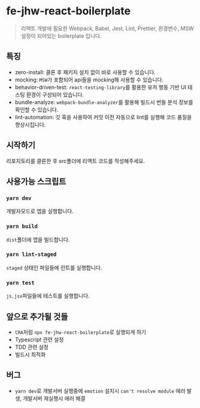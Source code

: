 # fe-jhw-react-boilerplate

> 리액트 개발에 필요한 Webpack, Babel, Jest, Lint, Prettier, 환경변수, MSW 설정이 되어있는 boilerplate 입니다.

## 특징

- zero-install: 클론 후 패키지 설치 없이 바로 사용할 수 있습니다.
- mocking: `MSW`가 포함되어 api들을 mocking해 사용할 수 있습니다.
- behavior-driven-test: `react-testing-library`를 활용한 유저 행동 기반 UI 테스팅 환경이 구성되어 있습니다.
- bundle-analyze: `webpack-bundle-analyzer`를 활용해 빌드시 번들 분석 정보를 확인할 수 있습니다.
- lint-automation: 깃 훅을 사용하여 커밋 이전 자동으로 lint를 실행해 코드 품질을 향상시킵니다.

## 시작하기

리포지토리를 클론한 후 src폴더에 리액트 코드를 작성해주세요.

## 사용가능 스크립트

### `yarn dev`

개발자모드로 앱을 실행합니다.

### `yarn build`

`dist`폴더에 앱을 빌드합니다.

### `yarn lint-staged`

`staged` 상태인 파일들에 린트를 실행합니다.

### `yarn test`

`js,jsx`파일들에 테스트를 실행합니다.

## 앞으로 추가될 것들

- `CRA`처럼 `npx fe-jhw-react-boilerplate`로 실행되게 하기
- Typescript 관련 설정
- TDD 관련 설정
- 빌드시 최적화

## 버그

- `yarn dev`로 개발서버 실행중에 `emotion` 설치시 `can't resolve module` 에러 발생, 개발서버 재실행시 에러 해결
